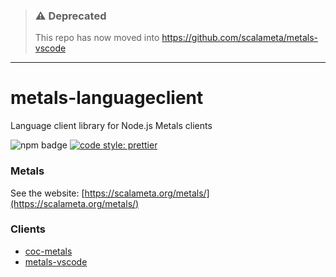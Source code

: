 > ### ⚠️ Deprecated
>
> This repo has now moved into https://github.com/scalameta/metals-vscode

---

# metals-languageclient
Language client library for Node.js Metals clients

![npm badge](https://img.shields.io/npm/v/metals-languageclient?logo=Language%20client%20for%20Node.js%20Metals%20clients&style=flat-square)
[![code style: prettier](https://img.shields.io/badge/code_style-prettier-ce92ac.svg?style=flat-square)](https://github.com/prettier/prettier)

### Metals

See the website: [https://scalameta.org/metals/](https://scalameta.org/metals/)

### Clients

  - [coc-metals](https://github.com/scalameta/coc-metals)
  - [metals-vscode](https://github.com/scalameta/metals-vscode)

